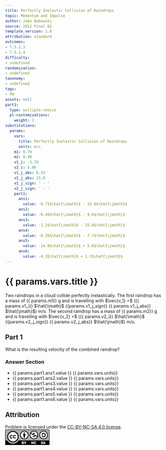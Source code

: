 ```yaml
---
title: Perfectly Inelastic Collision of Raindrops
topic: Momentum and Impulse
author: Jake Bobowski
source: 2012 Final Q2
template_version: 1.0
attribution: standard
outcomes:
- 7.5.1.3
- 7.5.1.4
difficulty:
- undefined
randomization:
- undefined
taxonomy:
- undefined
tags:
- PW
assets: null
part1:
  type: multiple-choice
  pl-customizations:
    weight: 1
substitutions:
  params:
    vars:
      title: Perfectly Inelastic Collision of Raindrops
      units: m/s
    m1: 0.79
    m2: 0.48
    v1_i: -3.78
    v2_i: 5.06
    v1_j_abs: 6.33
    v2_j_abs: 15.0
    v1_j_sign: ' - '
    v2_j_sign: ' - '
    part1:
      ans1:
        value: -0.71$\hat{\imath}$ - 15.0$\hat{\jmath}$
      ans2:
        value: -0.44$\hat{\imath}$ - 9.6$\hat{\jmath}$
      ans3:
        value: -1.2$\hat{\imath}$ - 25.0$\hat{\jmath}$
      ans4:
        value: -0.35$\hat{\imath}$ - 7.7$\hat{\jmath}$
      ans5:
        value: -14.0$\hat{\imath}$ + 5.6$\hat{\jmath}$
      ans6:
        value: -4.3$\hat{\imath}$ + 1.7$\hat{\jmath}$
---
```

# {{ params.vars.title }}
Two raindrops in a cloud collide perfectly inelastically. The first raindrop has a mass of {{ params.m1}} g and is travelling with $\vec{v_1} =$ ({{ params.v1_i}} $\hat{\imath}$ {{params.v1_j_sign}} {{ params.v1_j_abs}} $\hat{\jmath}$) m/s.
The second raindrop has a mass of {{ params.m2}} g and is travelling with $\vec{v_2} =$ ({{ params.v2_i}} $\hat{\imath}$ {{params.v2_j_sign}} {{ params.v2_j_abs}} $\hat{\jmath}$) m/s.

## Part 1

What is the resulting velocity of the combined raindrop?

### Answer Section

- {{ params.part1.ans1.value }} {{ params.vars.units}}
- {{ params.part1.ans2.value }} {{ params.vars.units}}
- {{ params.part1.ans3.value }} {{ params.vars.units}}
- {{ params.part1.ans4.value }} {{ params.vars.units}}
- {{ params.part1.ans5.value }} {{ params.vars.units}}
- {{ params.part1.ans6.value }} {{ params.vars.units}}

## Attribution

Problem is licensed under the [CC-BY-NC-SA 4.0 license](https://creativecommons.org/licenses/by-nc-sa/4.0/).<br> ![The Creative Commons 4.0 license requiring attribution-BY, non-commercial-NC, and share-alike-SA license.](https://raw.githubusercontent.com/firasm/bits/master/by-nc-sa.png)
